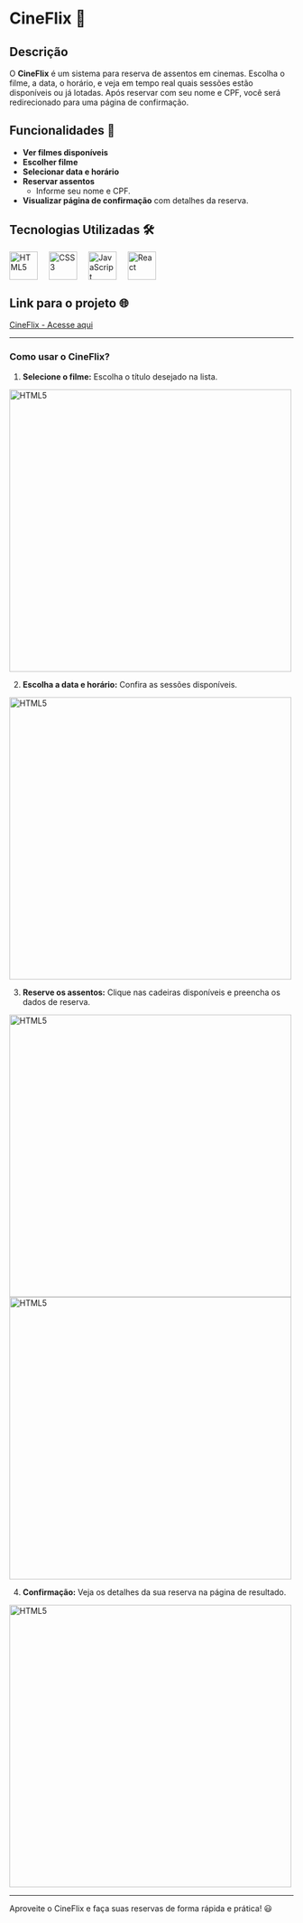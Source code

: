 # CineFlix 🎥

## Descrição
O **CineFlix** é um sistema para reserva de assentos em cinemas. Escolha o filme, a data, o horário, e veja em tempo real quais sessões estão disponíveis ou já lotadas. Após reservar com seu nome e CPF, você será redirecionado para uma página de confirmação.

## Funcionalidades 🚀
- **Ver filmes disponíveis**
- **Escolher filme** 
- **Selecionar data e horário**
- **Reservar assentos**
  - Informe seu nome e CPF.
- **Visualizar página de confirmação** com detalhes da reserva.

## Tecnologias Utilizadas 🛠️

<div style="display: flex; gap: 20px; align-items: center;">
  <img src="https://cdn.jsdelivr.net/gh/devicons/devicon/icons/html5/html5-original.svg" alt="HTML5" width="50" height="50" />
  <img src="https://cdn.jsdelivr.net/gh/devicons/devicon/icons/css3/css3-original.svg" alt="CSS3" width="50" height="50" />
  <img src="https://cdn.jsdelivr.net/gh/devicons/devicon/icons/javascript/javascript-original.svg" alt="JavaScript" width="50" height="50" />
  <img src="https://cdn.jsdelivr.net/gh/devicons/devicon/icons/react/react-original.svg" alt="React" width="50" height="50" />
</div>

## Link para o projeto 🌐


[CineFlix - Acesse aqui](https://cine-flix-eta.vercel.app/)



---

### Como usar o CineFlix?


1. **Selecione o filme:** Escolha o título desejado na lista.

<img src="https://github.com/user-attachments/assets/11a1f9df-648a-4ecd-923f-ca86407f2311" alt="HTML5"  height="500" />

2. **Escolha a data e horário:** Confira as sessões disponíveis.

<img src="https://github.com/user-attachments/assets/ea47467d-3b5b-4793-a907-20ff495bb607" alt="HTML5"  height="500" />   

3. **Reserve os assentos:** Clique nas cadeiras disponíveis e preencha os dados de reserva.

 <img src="https://github.com/user-attachments/assets/4e50e3a1-82b3-4dd7-8049-c9c5fabe8f54" alt="HTML5"  height="500" />
 <img src="https://github.com/user-attachments/assets/32ad29e1-c2ba-43ab-bfed-a56e285d4011" alt="HTML5"  height="500" />     

4. **Confirmação:** Veja os detalhes da sua reserva na página de resultado.

 <img src="https://github.com/user-attachments/assets/6a711711-f1a6-4fb2-ab96-1541a21dd9da" alt="HTML5"  height="500" />     

---


Aproveite o CineFlix e faça suas reservas de forma rápida e prática! 😃
